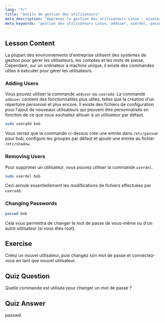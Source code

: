 ```yaml
---
lang: "fr"
title: "Outils de gestion des utilisateurs"
meta_description: "Apprenez la gestion des utilisateurs Linux : ajouter, supprimer et changer les mots de passe avec les commandes useradd, userdel et passwd. Démarrez avec ce guide convivial pour débutants !"
meta_keywords: "gestion des utilisateurs Linux, adduser, userdel, passwd, tutoriel Linux, Linux débutant, comptes utilisateurs, commandes Linux"
---
```


## Lesson Content

La plupart des environnements d'entreprise utilisent des systèmes de gestion pour gérer les utilisateurs, les comptes et les mots de passe. Cependant, sur un ordinateur à machine unique, il existe des commandes utiles à exécuter pour gérer les utilisateurs.

### Adding Users

Vous pouvez utiliser la commande `adduser` ou `useradd`. La commande `adduser` contient des fonctionnalités plus utiles, telles que la création d'un répertoire personnel et plus encore. Il existe des fichiers de configuration pour l'ajout de nouveaux utilisateurs qui peuvent être personnalisés en fonction de ce que vous souhaitez allouer à un utilisateur par défaut.

```bash
sudo useradd bob
```

Vous verrez que la commande ci-dessus crée une entrée dans `/etc/passwd` pour bob, configure les groupes par défaut et ajoute une entrée au fichier `/etc/shadow`.

### Removing Users

Pour supprimer un utilisateur, vous pouvez utiliser la commande `userdel`.

```bash
sudo userdel bob
```

Ceci annule essentiellement les modifications de fichiers effectuées par `useradd`.

### Changing Passwords

```bash
passwd bob
```

Cela vous permettra de changer le mot de passe de vous-même ou d'un autre utilisateur (si vous êtes root).

## Exercise

Créez un nouvel utilisateur, puis changez son mot de passe et connectez-vous en tant que nouvel utilisateur.

## Quiz Question

Quelle commande est utilisée pour changer un mot de passe ?

## Quiz Answer

passwd

